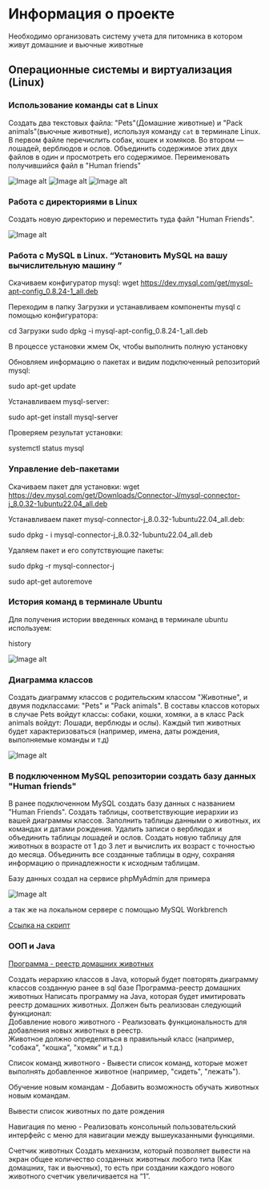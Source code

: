 # Информация о проекте
Необходимо организовать систему учета для питомника в котором живут
домашние и вьючные животные

## Операционные системы и виртуализация (Linux)

### Использование команды cat в Linux
Создать два текстовых файла: "Pets"(Домашние животные) и "Pack animals"(вьючные животные), используя команду `cat` в терминале Linux. В первом файле перечислить собак, кошек и хомяков. Во втором — лошадей, верблюдов и ослов.
Объединить содержимое этих двух файлов в один и просмотреть его содержимое.
Переименовать получившийся файл в "Human friends"

![Image alt](https://github.com/IwanBelenko/nursery-accounting-system/blob/main/images/image1.jpg)
![Image alt](https://github.com/IwanBelenko/nursery-accounting-system/blob/main/images/image2.jpg)
![Image alt](https://github.com/IwanBelenko/nursery-accounting-system/blob/main/images/image4.jpg)
     
### Работа с директориями в Linux
Создать новую директорию и переместить туда файл "Human Friends".

![Image alt](https://github.com/IwanBelenko/nursery-accounting-system/blob/main/images/image5.jpg)

### Работа с MySQL в Linux. “Установить MySQL на вашу вычислительную машину ”

Скачиваем конфигуратор mysql:
wget https://dev.mysql.com/get/mysql-apt-config_0.8.24-1_all.deb

Переходим в папку Загрузки и устанавливаем компоненты mysql с помощью конфигуратора:

cd Загрузки sudo dpkg -i mysql-apt-config_0.8.24-1_all.deb

В процессе установки жмем Ок, чтобы выполнить полную установку

Обновляем информацию о пакетах и видим подключенный репозиторий mysql:

sudo apt-get update

Устанавливаем mysql-server:

sudo apt-get install mysql-server

Проверяем результат установки:

systemctl status mysql

### Управление deb-пакетами

Скачиваем пакет для установки:
wget https://dev.mysql.com/get/Downloads/Connector-J/mysql-connector-j_8.0.32-1ubuntu22.04_all.deb

Устанавливаем пакет mysql-connector-j_8.0.32-1ubuntu22.04_all.deb:

sudo dpkg - i mysql-connector-j_8.0.32-1ubuntu22.04_all.deb

Удаляем пакет и его сопутствующие пакеты:

sudo dpkg -r mysql-connector-j

sudo apt-get autoremove


### История команд в терминале Ubuntu
  Для получения истории введенных команд в терминале ubuntu используем:

history

![Image alt](https://github.com/IwanBelenko/nursery-accounting-system/blob/main/images/image6.jpg)

### Диаграмма классов

Создать диаграмму классов с родительским классом "Животные", и двумя подклассами: "Pets" и "Pack animals".
В составы классов которых в случае Pets войдут классы: собаки, кошки, хомяки, а в класс Pack animals войдут: Лошади, верблюды и ослы).
Каждый тип животных будет характеризоваться (например, имена, даты рождения, выполняемые команды и т.д)

![Image alt](https://github.com/IwanBelenko/nursery-accounting-system/blob/main/images/Diagramm.jpg)

### В подключенном MySQL репозитории создать базу данных "Human friends"

В ранее подключенном MySQL создать базу данных с названием "Human Friends".
Создать таблицы, соответствующие иерархии из вашей диаграммы классов.
Заполнить таблицы данными о животных, их командах и датами рождения.
Удалить записи о верблюдах и объединить таблицы лошадей и ослов.
Создать новую таблицу для животных в возрасте от 1 до 3 лет и вычислить их возраст с точностью до месяца.
Объединить все созданные таблицы в одну, сохраняя информацию о принадлежности к исходным таблицам.

Базу данных создал на сервисе phpMyAdmin для примера 

![Image alt](https://github.com/IwanBelenko/nursery-accounting-system/blob/main/images/image7.jpg)

а так же на локальном сервере с помощью MуSQL Workbrench

[Ссылка на скрипт](https://github.com/IwanBelenko/nursery-accounting-system/blob/main/SQL_DB.sql "перейти по ссылке")


### ООП и Java

[Программа - реестр домашних животных](https://github.com/IwanBelenko/nursery-accounting-system/blob/main/AnimalRegistryApp.java "перейти по ссылке")

Создать иерархию классов в Java, который будет повторять диаграмму классов созданную ранее  в sql базе
Программа-реестр домашних животных
Написать программу на Java, которая будет имитировать реестр домашних животных. 
Должен быть реализован следующий функционал:    
Добавление нового животного
        - Реализовать функциональность для добавления новых животных в реестр.       
 Животное должно определяться в правильный класс (например, "собака", "кошка", "хомяк" и т.д.)
         
Список команд животного
        - Вывести список команд, которые может выполнять добавленное животное (например, "сидеть", "лежать").
        
Обучение новым командам
        - Добавить возможность обучать животных новым командам.
        
Вывести список животных по дате рождения

Навигация по меню
        - Реализовать консольный пользовательский интерфейс с меню для навигации между вышеуказанными функциями.
        
Счетчик животных
Создать механизм, который позволяет вывести на экран общее количество созданных животных любого типа (Как домашних, так и вьючных), то есть при создании каждого нового животного счетчик увеличивается на “1”. 


